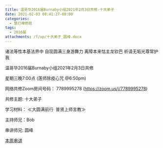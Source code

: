 ```yaml
---
title: 温哥华2016届Burnaby小组2021年2月3日共修-十大弟子
date: 2021-02-03 08:41:27-08:00
categories:
  - 慧灯禅修班
tags:
  - 2016届
attachments: /f/up/十大弟子_圆峰.docx
---
```

诸法等性本基法界中 自现圆满三身游舞力 离障本来怙主龙钦巴 祈请无垢光尊常护我

温哥华2016届Burnaby小组2021年2月3日共修 

星期三晚7:00点 (莲师除疫心咒 @6:50pm)

网络共修Zoom房间号码： 7789995278 (<https://zoom.us/j/7789995278>)

共修主题: 十大弟子


学习材料：
≪大圆满前行∙ 普贤上师言教≫ 　


主持师兄：Bob

串讲师兄: 圆峰

[本周串讲](https://hdvblob.blob.core.windows.net/hdv/f/up/十大弟子_圆峰.docx)